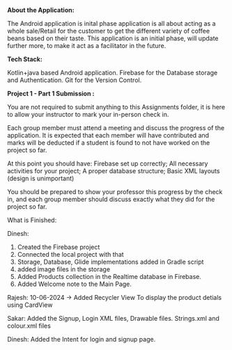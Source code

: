 **About the Application:**

The Android application is inital phase application is all about acting as a whole sale/Retail for the customer to get the different variety of coffee beans based on their taste. This application is an initial phase, will update further more, to make it act as a facilitator in the future. 

**Tech Stack:**

Kotlin+java based Android application.
Firebase for the Database storage and Authentication.
Git for the Version Control.



**Project 1  - Part 1 Submission :**

You are not required to submit anything to this Assignments folder, it is here to allow your instructor to mark your in-person check in.

Each group member must attend a meeting and discuss the progress of the application. It is expected that each member will have contributed and marks will be deducted if a student is found to not have worked on the project so far.

At this point you should have: Firebase set up correctly; All necessary activities for your project; A proper database structure; Basic XML layouts (design is unimportant)

You should be prepared to show your professor this progress by the check in, and each group member should discuss exactly what they did for the project so far.

What is Finished:

Dinesh:
1) Created the Firebase project
2) Connected the local project with that
3) Storage, Database, Glide implementations added in Gradle script
4) added image files in the storage
5) Added Products collection in the Realtime database in Firebase.
6) Added Welcome note to the Main Page.


Rajesh:
10-06-2024 -> Added Recycler View To display the product detials using CardView

Sakar: 
Added the Signup, Login XML files, Drawable files.
Strings.xml and colour.xml files

Dinesh: 
Added the Intent for login and signup page.
